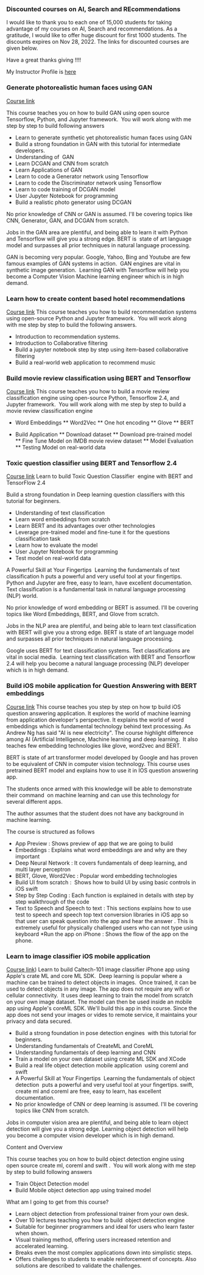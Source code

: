 ### Discounted courses on AI, Search and REcommendations

I would like to thank you to each one of 15,000 students for taking advantage of my courses on AI, Search and recommendations.
As a gratitude, I would like to offer huge discount for first 1000 students. The discounts expires on Nov 28, 2022. The links for discounted courses are given below.

Have a great thanks giving !!!!

My Instructor Profile is [here](https://www.udemy.com/user/evergreen-technologies-2/)


### Generate photorealistic human faces using GAN 
[Course link](https://www.udemy.com/course/generate-photorealistic-human-faces-using-gan/?couponCode=99C1BE7474F68349831A) 

This course teaches you on how to build GAN using open source Tensorflow, Python, and Jupyter framework.  
You will work along with me step by step to build following answers
* Learn to generate synthetic yet photorealistic human faces using GAN
* Build a strong foundation in GAN with this tutorial for intermediate developers.
* Understanding of  GAN
* Learn DCGAN and CNN from scratch
* Learn Applications of GAN 
* Learn to code a Generator network using Tensorflow
* Learn to code the Discriminator network using Tensorflow
* Learn to code training of DCGAN model
* User Jupyter Notebook for programming
* Build a realistic photo generator using DCGAN

No prior knowledge of CNN or GAN is assumed. I'll be covering topics like CNN, Generator, GAN, and DCGAN from scratch. 

Jobs in the GAN area are plentiful, and being able to learn it with Python and Tensorflow will give you a strong edge. BERT is  state of art language model and surpasses all prior techniques in natural language processing. 

GAN is becoming very popular. Google, Yahoo, Bing and Youtube are few famous examples of GAN systems in action.  GAN engines are vital in synthetic image generation.  Learning GAN with Tensorflow will help you become a Computer Vision Machine learning engineer which is in high demand.



### Learn how to create content based hotel recommendations 
[Course link](https://www.udemy.com/course/learn-how-to-create-content-based-recommendations-for-hotel/?couponCode=5A04CE50BEB9D7CA663E) 
This course teaches you how to build recommendation systems using open-source Python and Jupyter framework.  You will work along with me step by step to build the following answers.

* Introduction to recommendation systems.
* Introduction to Collaborative filtering
* Build a jupyter notebook step by step using item-based collaborative filtering
* Build a real-world web application to recommend music




### Build movie review classification using BERT and Tensorflow
[Course link](https://www.udemy.com/course/build-movie-review-classification-with-bert-and-tensorflow/?couponCode=88DF4CE3C8C8FCAA22E5)
This course teaches you how to build a movie review classification engine using open-source Python, Tensorflow 2.4, and Jupyter framework.  You will work along with me step by step to build a movie review classification engine 
* Word Embeddings
**  Word2Vec
** One hot encoding
** Glove
** BERT

* Build Application
** Download dataset
** Download pre-trained model
** Fine Tune Model on IMDB movie review dataset
** Model Evaluation
** Testing Model on real-world data


### Toxic question classifier using BERT and Tensorflow 2.4
[Course link](https://www.udemy.com/course/toxic-question-classification-using-bert-and-tensorflow-24/?couponCode=8A704CAB88A13BF96B6F) 
Learn to build Toxic Question Classifier  engine with BERT and TensorFlow 2.4

Build a strong foundation in Deep learning question classifiers with this tutorial for beginners.
* Understanding of text classification 
* Learn word embeddings from scratch
* Learn BERT and its advantages over other technologies
* Leverage pre-trained model and fine-tune it for the questions classification task
* Learn how to evaluate the model
* User Jupyter Notebook for programming
* Test model on real-world data

A Powerful Skill at Your Fingertips  Learning the fundamentals of text classification h puts a powerful and very useful tool at your fingertips. Python and Jupyter are free, easy to learn, have excellent documentation. Text classification is a fundamental task in natural language processing (NLP) world.

No prior knowledge of word embedding or BERT is assumed. I'll be covering topics like Word Embeddings, BERT, and Glove from scratch. 

Jobs in the NLP area are plentiful, and being able to learn text classification with BERT will give you a strong edge. BERT is state of art language model and surpasses all prior techniques in natural language processing. 

Google uses BERT for text classification systems. Text classifications are vital in social media.  Learning text classification with BERT and Tensorflow 2.4 will help you become a natural language processing (NLP) developer which is in high demand.



### Build iOS mobile application for Question Answering with BERT embeddings
[Course link](https://www.udemy.com/course/building-ios-question-answering-app-with-bert/?couponCode=E310C68D1A198D14A955) 
This course teaches you step by step on how tp build iOS question answering application. It explores the world of machine learning from application developer's perspective. It explains the world of word embeddings which is fundamental technology behind text processing. As Andrew Ng has said "AI is new electricity". The course highlight difference among AI (Artificial Intelligence, Machine learning and deep learning.  It also teaches few embedding technologies like glove, word2vec and BERT.

BERT is state of art transformer model developed by Google and has proven to be equivalent of CNN in computer vision technology. This course uses pretrained BERT model and explains how to use it in IOS question answering app.

The students once armed with this knowledge will be able to demonstrate their command  on machine learning and can use this technology for several different apps. 

The author assumes that the student does not have any background in machine learning.

The course is structured as follows
* App Preview : Shows preview of app that we are going to build
* Embeddings : Explains what word embeddings are and why are they important
* Deep Neural Network : It covers fundamentals of deep learning, and multi layer perceptron
* BERT, Glove, Word2Vec : Popular word embedding technologies
* Build UI from scratch :  Shows how to build UI by using basic controls in iOS swift
* Step by Step Coding : Each function is explained in details with step by step walkthrough of the code
* Text to Speech and Speech to text : This sections explains how to use test to speech and speech top text conversion libraries in iOS app so that user can speak question into the app and hear the answer . This is extremely useful for physically challenged users who can not type using keyboard
*Run the app on iPhone : Shows the flow of the app on the phone.


### Learn to image classifier iOS mobile application
[Course link](https://www.udemy.com/course/learn-to-build-caltech-101-image-classifier-mobile-app/?couponCode=11AC87DDBBC40199AFB1)) 
Learn to build Caltech-101 image classifier iPhone app using Apple's crate ML and core ML SDK.  Deep learning is popular where a machine can be trained to detect objects in images.  Once trained, it can be used to detect objects in any image. The app does not require any wifi or cellular connectivity.  It uses deep learning to train the model from scratch on your own image dataset. The model can then be used inside an mobile app using Apple's coreML SDK. We'll build this app in this course. Since the app does not send your images or vides to remote service, it maintains your privacy and data secured. 

* Build a strong foundation in pose detection engines  with this tutorial for beginners.
* Understanding fundamentals of CreateML and CoreML
* Understanding fundamentals of deep learning and CNN 
* Train a model on your own dataset using create ML SDK and XCode
* Build a real life object detection mobile application  using coreml and swift
* A Powerful Skill at Your Fingertips  Learning the fundamentals of object detection  puts a powerful and very useful tool at your fingertips. swift, create ml and coreml are free, easy to learn, has excellent documentation.
* No prior knowledge of CNN or deep learning is assumed. I'll be covering topics like CNN from scratch. 

Jobs in computer vision area are plentiful, and being able to learn object detection will give you a strong edge. Learning object detection will help you become a computer vision developer which is in high demand.

Content and Overview  

This course teaches you on how to build object detection engine using open source create ml, coreml and swift .  You will work along with me step by step to build following answers
* Train Object Detection model 
* Build Mobile object detection app using trained model

What am I going to get from this course?
* Learn object detection from professional trainer from your own desk.
* Over 10 lectures teaching you how to build  object detection engine
* Suitable for beginner programmers and ideal for users who learn faster when shown.
* Visual training method, offering users increased retention and accelerated learning.
* Breaks even the most complex applications down into simplistic steps.
* Offers challenges to students to enable reinforcement of concepts. Also solutions are described to validate the challenges.

